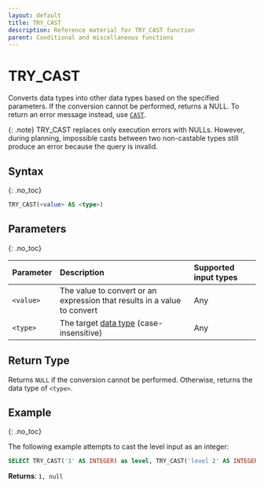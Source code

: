 ```yaml
---
layout: default
title: TRY_CAST
description: Reference material for TRY_CAST function
parent: Conditional and miscellaneous functions
---
```


# TRY_CAST

Converts data types into other data types based on the specified parameters. If the conversion cannot be performed, returns a NULL. To return an error message instead, use [`CAST`](./cast.md).

{: .note}
TRY_CAST replaces only execution errors with NULLs. However, during planning, impossible casts between two non-castable types still produce an error because the query is invalid.

## Syntax
{: .no_toc}

```sql
TRY_CAST(<value> AS <type>)
```

## Parameters 
{: .no_toc}

| Parameter | Description                   |Supported input types | 
| :--------- | :-------------------|:-------------|
| `<value>` | The value to convert or an expression that results in a value to convert | Any | 
| `<type>`  | The target [data type](../../data-types.md) (case-insensitive) | Any | 

## Return Type
Returns `NULL` if the conversion cannot be performed. Otherwise, returns the data type of `<type>`. 

## Example
{: .no_toc}

The following example attempts to cast the level input as an integer: 

```sql
SELECT TRY_CAST('1' AS INTEGER) as level, TRY_CAST('level 2' AS INTEGER) as current_level;
```

**Returns**: `1, null`
